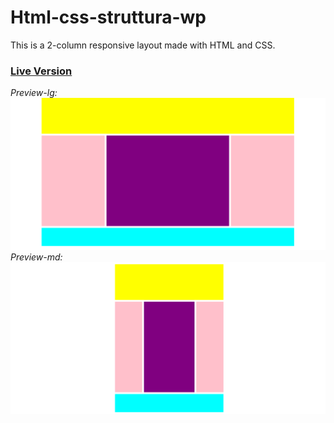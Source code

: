 # Html-css-struttura-wp
This is a 2-column responsive layout made with HTML and CSS.

### [Live Version](https://gianluigivitale.github.io/htmlcss-struttura-wp/)

_Preview-lg:_
![Preview](img/preview-lg.png "Preview-lg")
_Preview-md:_
![Preview](img/preview-md.png "Preview-md")
